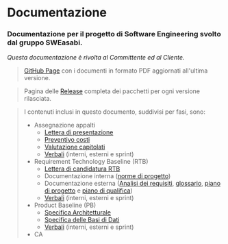 # Documentazione
### Documentazione per il progetto di Software Engineering svolto dal gruppo SWEasabi.
_Questa documentazione è rivolta al Committente ed al Cliente._

> [GitHub Page](https://sweasabi.github.io/documentazione/) con i documenti in formato PDF aggiornati all'ultima versione.

> Pagina delle [Release](https://github.com/SWEasabi/documentazione/releases) completa dei pacchetti per ogni versione rilasciata.

> I contenuti inclusi in questo documento, suddivisi per fasi, sono:
> - Assegnazione appalti
>   - [Lettera di presentazione](https://github.com/SWEasabi/documentazione/tree/main/1_Assegnazione_appalti/lettera_presentazione)
>   - [Preventivo costi](https://github.com/SWEasabi/documentazione/tree/main/1_Assegnazione_appalti/preventivo_costi)
>   - [Valutazione capitolati](https://github.com/SWEasabi/documentazione/tree/main/1_Assegnazione_appalti/valutazione_capitolati)
>   - [Verbali](https://github.com/SWEasabi/verbali) (interni, esterni e sprint)
> - Requirement Technology Baseline (RTB)
>   - [Lettera di candidatura RTB](https://github.com/SWEasabi/documentazione/tree/main/2_RTB/lettera_candidatura)
>   - Documentazione interna ([norme di progetto](https://github.com/SWEasabi/norme-di-progetto))
>   - Documentazione esterna ([Analisi dei requisiti](https://github.com/SWEasabi/analisi-dei-requisiti), [glossario](https://github.com/SWEasabi/glossario), [piano di progetto](https://github.com/SWEasabi/piano-di-progetto) e [piano di qualifica](https://github.com/SWEasabi/piano-di-qualifica))
>   - [Verbali](https://github.com/SWEasabi/verbali) (interni, esterni e sprint)
> - Product Baseline (PB)
>   - [Specifica Architetturale](https://github.com/SWEasabi/specifica-architetturale)
>   - [Specifica delle Basi di Dati](https://github.com/SWEasabi/specifica-delle-basi-dati)
>   - [Verbali](https://github.com/SWEasabi/verbali) (interni, esterni e sprint)
> - CA
